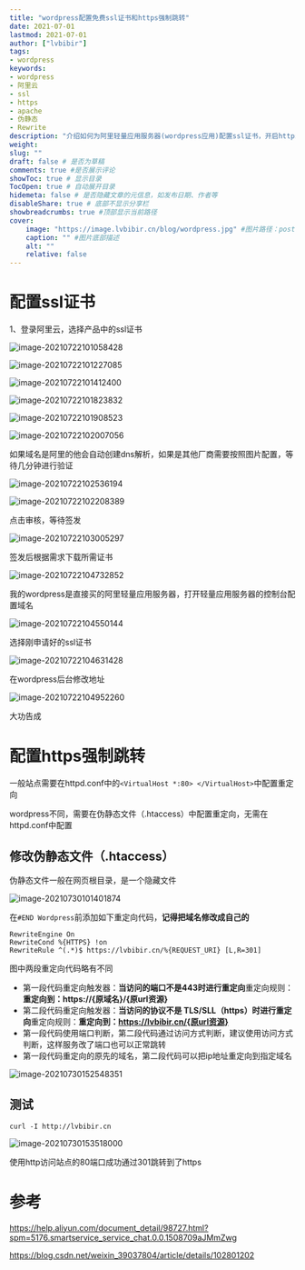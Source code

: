 ```yaml
---
title: "wordpress配置免费ssl证书和https强制跳转" 
date: 2021-07-01
lastmod: 2021-07-01
author: ["lvbibir"] 
tags: 
- wordpress
keywords:
- wordpress
- 阿里云
- ssl
- https
- apache
- 伪静态
- Rewrite
description: "介绍如何为阿里轻量应用服务器(wordpress应用)配置ssl证书，开启https访问且实现https强制跳转" 
weight: 
slug: ""
draft: false # 是否为草稿
comments: true #是否展示评论
showToc: true # 显示目录
TocOpen: true # 自动展开目录
hidemeta: false # 是否隐藏文章的元信息，如发布日期、作者等
disableShare: true # 底部不显示分享栏
showbreadcrumbs: true #顶部显示当前路径
cover:
    image: "https://image.lvbibir.cn/blog/wordpress.jpg" #图片路径：posts/tech/文章1/picture.png
    caption: "" #图片底部描述
    alt: ""
    relative: false
---
```

# 配置ssl证书

1、登录阿里云，选择产品中的ssl证书

![image-20210722101058428](https://image.lvbibir.cn/blog/image-20210722101058428.png)

![image-20210722101227085](https://image.lvbibir.cn/blog/image-20210722101823832.png)

![image-20210722101412400](https://image.lvbibir.cn/blog/image-20210722101412400.png)

![image-20210722101823832](https://image.lvbibir.cn/blog/image-20210722102007056.png)

![image-20210722101908523](https://image.lvbibir.cn/blog/image-20210722101908523.png)

![image-20210722102007056](https://image.lvbibir.cn/blog/image-20210722102536194.png)

如果域名是阿里的他会自动创建dns解析，如果是其他厂商需要按照图片配置，等待几分钟进行验证

![image-20210722102536194](https://image.lvbibir.cn/blog/image-20210722103005297.png)

![image-20210722102208389](https://image.lvbibir.cn/blog/image-20210722101227085.png)

点击审核，等待签发

![image-20210722103005297](https://image.lvbibir.cn/blog/image-20210722102208389.png)

签发后根据需求下载所需证书

![image-20210722104732852](https://image.lvbibir.cn/blog/image-20210722104550144.png)

我的wordpress是直接买的阿里轻量应用服务器，打开轻量应用服务器的控制台配置域名

![image-20210722104550144](https://image.lvbibir.cn/blog/image-20210722104732852.png)

选择刚申请好的ssl证书

![image-20210722104631428](https://image.lvbibir.cn/blog/image-20210722104631428.png)

在wordpress后台修改地址

![image-20210722104952260](https://image.lvbibir.cn/blog/image-20210722104952260.png)

大功告成

# 配置https强制跳转

一般站点需要在httpd.conf中的`<VirtualHost *:80> </VirtualHost>`中配置重定向

wordpress不同，需要在伪静态文件（.htaccess）中配置重定向，无需在httpd.conf中配置

## 修改伪静态文件（.htaccess）

伪静态文件一般在网页根目录，是一个隐藏文件

![image-20210730101401874](https://image.lvbibir.cn/blog/image-20210730101401874.png)

在`#END Wordpress`前添加如下重定向代码，**记得把域名修改成自己的**

```
RewriteEngine On
RewriteCond %{HTTPS} !on
RewriteRule ^(.*)$ https://lvbibir.cn/%{REQUEST_URI} [L,R=301]
```

图中两段重定向代码略有不同

- 第一段代码重定向触发器：**当访问的端口不是443时进行重定向**重定向规则：**重定向到：https://{原域名}/{原url资源}**
- 第二段代码重定向触发器：**当访问的协议不是 TLS/SLL（https）时进行重定向**重定向规则：**重定向到：https://lvbibir.cn/{原url资源}**
- 第一段代码使用端口判断，第二段代码通过访问方式判断，建议使用访问方式判断，这样服务改了端口也可以正常跳转
- 第一段代码重定向的原先的域名，第二段代码可以把ip地址重定向到指定域名

![image-20210730152548351](https://image.lvbibir.cn/blog/image-20210730152548351.png)

## 测试

```
curl -I http://lvbibir.cn
```

![image-20210730153518000](https://image.lvbibir.cn/blog/image-20210730153518000.png)

使用http访问站点的80端口成功通过301跳转到了https

# 参考

https://help.aliyun.com/document_detail/98727.html?spm=5176.smartservice_service_chat.0.0.1508709aJMmZwg

https://blog.csdn.net/weixin_39037804/article/details/102801202
